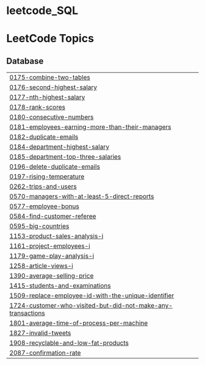 # leetcode_SQL
<!---LeetCode Topics Start-->
# LeetCode Topics
## Database
|  |
| ------- |
| [0175-combine-two-tables](https://github.com/Adarshit007/leetcode_SQL/tree/master/0175-combine-two-tables) |
| [0176-second-highest-salary](https://github.com/Adarshit007/leetcode_SQL/tree/master/0176-second-highest-salary) |
| [0177-nth-highest-salary](https://github.com/Adarshit007/leetcode_SQL/tree/master/0177-nth-highest-salary) |
| [0178-rank-scores](https://github.com/Adarshit007/leetcode_SQL/tree/master/0178-rank-scores) |
| [0180-consecutive-numbers](https://github.com/Adarshit007/leetcode_SQL/tree/master/0180-consecutive-numbers) |
| [0181-employees-earning-more-than-their-managers](https://github.com/Adarshit007/leetcode_SQL/tree/master/0181-employees-earning-more-than-their-managers) |
| [0182-duplicate-emails](https://github.com/Adarshit007/leetcode_SQL/tree/master/0182-duplicate-emails) |
| [0184-department-highest-salary](https://github.com/Adarshit007/leetcode_SQL/tree/master/0184-department-highest-salary) |
| [0185-department-top-three-salaries](https://github.com/Adarshit007/leetcode_SQL/tree/master/0185-department-top-three-salaries) |
| [0196-delete-duplicate-emails](https://github.com/Adarshit007/leetcode_SQL/tree/master/0196-delete-duplicate-emails) |
| [0197-rising-temperature](https://github.com/Adarshit007/leetcode_SQL/tree/master/0197-rising-temperature) |
| [0262-trips-and-users](https://github.com/Adarshit007/leetcode_SQL/tree/master/0262-trips-and-users) |
| [0570-managers-with-at-least-5-direct-reports](https://github.com/Adarshit007/leetcode_SQL/tree/master/0570-managers-with-at-least-5-direct-reports) |
| [0577-employee-bonus](https://github.com/Adarshit007/leetcode_SQL/tree/master/0577-employee-bonus) |
| [0584-find-customer-referee](https://github.com/Adarshit007/leetcode_SQL/tree/master/0584-find-customer-referee) |
| [0595-big-countries](https://github.com/Adarshit007/leetcode_SQL/tree/master/0595-big-countries) |
| [1153-product-sales-analysis-i](https://github.com/Adarshit007/leetcode_SQL/tree/master/1153-product-sales-analysis-i) |
| [1161-project-employees-i](https://github.com/Adarshit007/leetcode_SQL/tree/master/1161-project-employees-i) |
| [1179-game-play-analysis-i](https://github.com/Adarshit007/leetcode_SQL/tree/master/1179-game-play-analysis-i) |
| [1258-article-views-i](https://github.com/Adarshit007/leetcode_SQL/tree/master/1258-article-views-i) |
| [1390-average-selling-price](https://github.com/Adarshit007/leetcode_SQL/tree/master/1390-average-selling-price) |
| [1415-students-and-examinations](https://github.com/Adarshit007/leetcode_SQL/tree/master/1415-students-and-examinations) |
| [1509-replace-employee-id-with-the-unique-identifier](https://github.com/Adarshit007/leetcode_SQL/tree/master/1509-replace-employee-id-with-the-unique-identifier) |
| [1724-customer-who-visited-but-did-not-make-any-transactions](https://github.com/Adarshit007/leetcode_SQL/tree/master/1724-customer-who-visited-but-did-not-make-any-transactions) |
| [1801-average-time-of-process-per-machine](https://github.com/Adarshit007/leetcode_SQL/tree/master/1801-average-time-of-process-per-machine) |
| [1827-invalid-tweets](https://github.com/Adarshit007/leetcode_SQL/tree/master/1827-invalid-tweets) |
| [1908-recyclable-and-low-fat-products](https://github.com/Adarshit007/leetcode_SQL/tree/master/1908-recyclable-and-low-fat-products) |
| [2087-confirmation-rate](https://github.com/Adarshit007/leetcode_SQL/tree/master/2087-confirmation-rate) |
<!---LeetCode Topics End-->